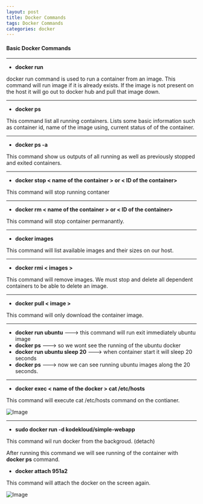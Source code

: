```yaml
---
layout: post
title: Docker Commands
tags: Docker Commands
categories: docker
---
```


#### Basic Docker Commands

---

- **docker run <image>**

docker run command is used to run a container from an image. This command will run image if it is already exists. If the image is not present on the host it will go out to docker hub and pull that image down.

---

- **docker ps**

This command list all running containers. Lists some basic information such as container id, name of the image using, current status of of the container.

---

- **docker ps -a**

This command show us outputs of all running as well as previously stopped and exited containers.

---

- **docker stop < name of the container > or < ID of the container>**

This command will stop running contaner

---

- **docker rm < name of the container > or < ID of the container>**

This command will stop container permanantly.

---

- **docker images**

This command will list available images and their sizes on our host.

---

- **docker rmi < images >**

This command will remove images. We must stop and delete all dependent containers to be able to delete an image.

---

- **docker pull < image >**

This command will only download the container image. 

---

- **docker run ubuntu** ---> this command will run exit immediately ubuntu image
- **docker ps** ---> so we wont see the running of the ubuntu docker 
- **docker run ubuntu sleep 20** ---> when container start it will sleep 20 seconds
- **docker ps** ---> now we can see running ubuntu images along the 20 seconds.

---

- **docker exec < name of the docker > cat /etc/hosts** 

This command will execute cat /etc/hosts command on the contianer.

![Image](/img/execcommand.png)

---

- **sudo docker run -d kodekloud/simple-webapp**

This command wil run docker from the backgroud. (detach)

After running this command we will see running of the container with **docker ps** command.

- **docker attach 951a2**

This command will attach the docker on the screen again.

![Image](/img/execcommand.png)

